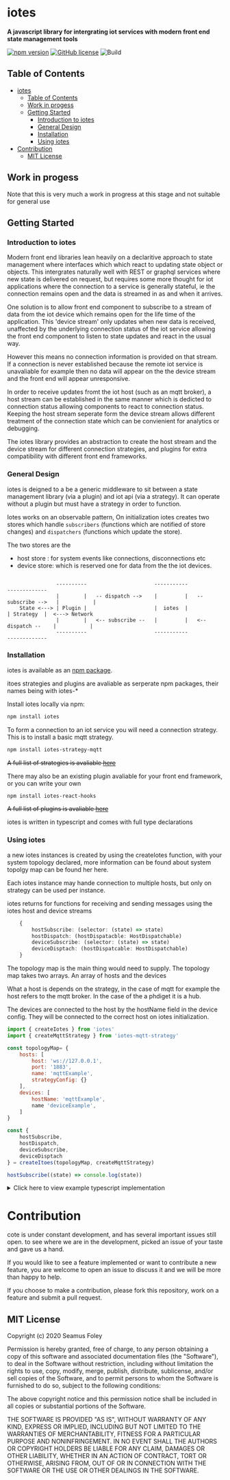 # iotes

**A javascript library for intergrating iot services with modern front end state management tools** 

[![npm version](https://badge.fury.io/js/iotes.svg)](https://badge.fury.io/js/iotes)
[![GitHub license](https://img.shields.io/badge/license-MIT-blue.svg)](https://raw.githubusercontent.com/seamusfoley/iotes/master/LICENSE)
![Build](https://github.com/seamusfoley/iotes/workflows/iotes-npm-deploy/badge.svg?branch=master)

## Table of Contents
- [iotes](#iotes)
  - [Table of Contents](#table-of-contents)
  - [Work in progess](#work-in-progess)
  - [Getting Started](#getting-started)
    - [Introduction to iotes](#introduction-to-iotes)
    - [General Design](#general-design)
    - [Installation](#installation)
    - [Using iotes](#using-iotes)
- [Contribution](#contribution)
  - [MIT License](#mit-license)

## Work in progess

Note that this is very much a work in progress at this stage and not suitable for general use

## Getting Started


### Introduction to iotes

Modern front end libraries lean heavily on a declaritive approach to state management where interfaces which which react to updating state object or objects. This intergrates naturally well with REST or graphql services where new state is delivered on request, but requires some more thought for iot applications where the connection to a service is generally stateful, ie the connection remains open and the data is streamed in as and when it arrives. 

One solution is to allow front end component to subscribe to a stream of data from the iot device which remains open for the life time of the application. This 'device stream' only updates when new data is received, unaffected by the underlying connection status of the iot service allowing the front end component to listen to state updates and react in the usual way. 

However this means no connection information is provided on that stream. If a connection is never established because the remote iot service is unavaliable for example then no data will appear on the the device stream and the front end will appear unresponsive. 

In order to receive updates fromt the iot host (such as an mqtt broker), a host stream can be established in the same manner which is dedicted to connection status allowing components to react to connection status. Keeping the host stream seperate form the device stream allows different treatment of the connection state which can be convienient for analytics or debugging.

The iotes library provides an abstraction to create the host stream and the device stream for different connection strategies, and plugins for extra compatibility with different front end frameworks.

### General Design

iotes is deigned to a be a generic middleware to sit between a state management library (via a plugin) and iot api (via a strategy). It can operate without a plugin but must have a strategy in order to function.

Iotes works on an observable pattern, On initialization iotes creates two stores which handle `subscribers` (functions which are notified of store changes) and `dispatchers` (functions which update the store).

The two stores are the 

 - host store : for system events like connections, disconnections etc
 - device store: which is reserved one for data from the the iot devices. 

```

                ----------                      -----------                      -------------   
                |        |   -- dispatch -->    |         |   -- subscribe -->   |           |
    State <---> | Plugin |                      |  iotes  |                      | Strategy  |  <---> Network
                |        |   <-- subscribe --   |         |   <-- dispatch --    |           |
                ----------                      -----------                      -------------

```

### Installation

iotes is available as an [npm package](https://npmjs.org/package/iotes).

itoes strategies and plugins are avaliable as serperate npm packages, their names being with iotes-*

Install iotes locally via npm:

```bash
npm install iotes
```

To form a connection to an iot service you will need a connection strategy. This is to install a basic mqtt strategy.

```bash
npm install iotes-strategy-mqtt
```

~~A full list of strategies is avaliable [here](nolink)~~

There may also be an existing plugin avaliable for your front end framework, or you can write your own

```bash
npm install iotes-react-hooks
```

~~A full list of plugins is avaliable [here](nolink)~~

iotes is written in typescript and comes with full type declarations


### Using iotes

a new iotes instances is created by using the createIotes function, with your system topology declared,
more information can be found about system topolgy map can be found her here.

Each iotes instance may hande connection to multiple hosts, but only on strategy can be used per instance. 

iotes returns for functions for receiving and sending messages using the iotes host and device streams

```ts
    {
        hostSubscribe: (selector: (state) => state)
        hostDispatch: (hostDispatacble: HostDispatchable)
        deviceSubscribe: (selector: (state) => state)
        deviceDisptach: (hostDispatcable: HostDispatchable)
    }
```

The topology map is the main thing would need to supply. The topology map takes two arrays. An array of hosts and the devices

What a host is depends on the strategy, in the case of mqtt for example the host refers to the mqtt broker. In the case of the a phdiget it is a hub.

The devices are connected to the host by the hostName field in the device config. They will be connected to the correct host on iotes initialization.

```js
import { createIotes } from 'iotes'
import { createMqttStrategy } from 'iotes-mqtt-strategy'

const topologyMap= {
    hosts: [
        host: 'ws://127.0.0.1', 
        port: '1883', 
        name: 'mqttExample', 
        strategyConfig: {} 
    ],
    devices: [
        hostName: 'mqttExample',
        name 'deviceExample',
    ]
}

const { 
    hostSubscribe,
    hostDispatch,
    deviceSubscribe,
    deviceDisptach   
} = createItoes(topologyMap, createMqttStrategy)

hostSubscribe((state) => console.log(state))
```

<details>
<summary>
Click here to view example typescript implementation
</summary>
<p>

```ts
import { createIotes, Iotes, TopologyMap, State } from 'iotes'
import { createMqttStrategy } from 'iotes-mqtt-strategy'

const topologyMap: TopologyMap = {
    hosts: [
        host: 'ws://127.0.0.1', 
        port: '1883', 
        name: 'mqttExample', 
        strategyConfig: {} 
    ],
    devices: [
        hostName: 'mqttExample',
        name 'deviceExample',

    ]
}

const { 
    hostSubscribe,
    hostDispatch,
    deviceSubscribe,
    deviceDisptach   
}: Iotes = createItoes(topologyMap, createMqttStrategy)


hostSubscribe((state: State) => console.log(state))

```


</p>
</details>

# Contribution

cote is under constant development, and has several important issues still open.
to see where we are in
the development, picked an issue of your taste and gave us a hand.

If you would like to see a feature implemented or want to contribute a new
feature, you are welcome to open an issue to discuss it and we will be more than
happy to help.

If you choose to make a contribution, please fork this repository, work on a
feature and submit a pull request.

MIT License
----

Copyright (c) 2020 Seamus Foley

Permission is hereby granted, free of charge, to any person obtaining a copy
of this software and associated documentation files (the "Software"), to deal
in the Software without restriction, including without limitation the rights
to use, copy, modify, merge, publish, distribute, sublicense, and/or sell
copies of the Software, and to permit persons to whom the Software is
furnished to do so, subject to the following conditions:

The above copyright notice and this permission notice shall be included in all
copies or substantial portions of the Software.

THE SOFTWARE IS PROVIDED "AS IS", WITHOUT WARRANTY OF ANY KIND, EXPRESS OR
IMPLIED, INCLUDING BUT NOT LIMITED TO THE WARRANTIES OF MERCHANTABILITY,
FITNESS FOR A PARTICULAR PURPOSE AND NONINFRINGEMENT. IN NO EVENT SHALL THE
AUTHORS OR COPYRIGHT HOLDERS BE LIABLE FOR ANY CLAIM, DAMAGES OR OTHER
LIABILITY, WHETHER IN AN ACTION OF CONTRACT, TORT OR OTHERWISE, ARISING FROM,
OUT OF OR IN CONNECTION WITH THE SOFTWARE OR THE USE OR OTHER DEALINGS IN THE
SOFTWARE.

